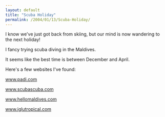```yaml
---
layout: default
title: "Scuba Holiday"
permalink: /2004/01/13/Scuba-Holiday/
---
```


<P>I know we've just got back from skiing, but our mind is now wandering to the next holiday!</P>
<P>I fancy trying scuba diving in the Maldives.</P>
<P>It seems like the best time is between December and April.</P>
<P>Here's a few&nbsp;websites I've found:</P>
<P><A href="http://www.padi.com">www.padi.com</A></P>
<P><A class="" href="http://www.scubascuba.com" target=_blank>www.scubascuba.com</A></P>
<P><A class="" href="http://www.hellomaldives.com" target=_blank>www.hellomaldives.com</A></P>
<P><A class="" href="http://www.iglutropical.com" target=_blank>www.iglutropical.com</A></P>